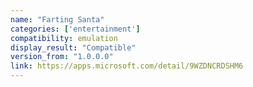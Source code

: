 ```yaml
---
name: "Farting Santa"
categories: ['entertainment']
compatibility: emulation
display_result: "Compatible"
version_from: "1.0.0.0"
link: https://apps.microsoft.com/detail/9WZDNCRDSHM6
---
```

